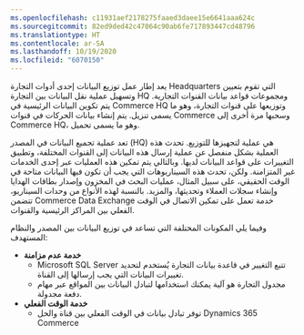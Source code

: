 ```yaml
---
ms.openlocfilehash: c11931aef2178275faaed3daee15e6641aaa624c
ms.sourcegitcommit: 82ed9ded42c47064c90ab6fe717893447cd48796
ms.translationtype: HT
ms.contentlocale: ar-SA
ms.lasthandoff: 10/19/2020
ms.locfileid: "6070150"
---
```

يعد إطار عمل توزيع البيانات إحدى أدوات التجارة Headquarters التي تقوم بتعيين وتسهيل عملية نقل البيانات بين التجارة HQ ومجموعات قواعد بيانات القنوات التجارية. يتم تكوين البيانات الرئيسية في Commerce HQ وتوزيعها على قنوات التجارة، وهو ما يسمى تنزيل. يتم إنشاء بيانات الحركات في قنوات Commerce وسحبها مرة أخرى إلى Commerce HQ، وهو ما يسمى تحميل.

تعد عملية تجميع البيانات في المصدر (HQ) هي عملية لتجهيزها للتوزيع. تحدث هذه العملية بشكل منفصل عن عملية إرسال هذه البيانات إلى القنوات المختلفة، وتطبيق التغييرات على قواعد البيانات لديها. وبالتالي يتم تمكين هذه العمليات عبر إحدى الخدمات غير المتزامنة. ولكن، تحدث هذه السيناريوهات التي يجب أن تكون فيها البيانات متاحة في الوقت الحقيقي، على سبيل المثال، عمليات البحث في المخزون وإصدار بطاقات الهدايا وإنشاء سجلات العملاء وتحديثها، والمزيد. بالنسبة لهذه الأنواع من وحدات السيناريو، تتضمن Commerce Data Exchange خدمة تعمل على تمكين الاتصال في الوقت الفعلي بين المراكز الرئيسية والقنوات.

وفيما يلي المكونات المختلفة التي تساعد في توزيع البيانات بين المصدر والنظام المستهدف:

- **خدمة عدم مزامنة**
    - Microsoft SQL Server تتبع التغيير في قاعدة بيانات التجارة يُستخدم لتحديد تغييرات البيانات التي يجب إرسالها إلى القناة.
    - مجدول التجارة هو آلية يمكنك استخدامها لتبادل البيانات بين المواقع عبر مهام دفعة مجدولة.
- **خدمة الوقت الفعلي** 
    - توفر تبادل بيانات في الوقت الفعلي بين قناة والحل Dynamics 365 Commerce

